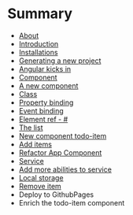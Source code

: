 # Summary

* [About](README.md)
* [Introduction](introduction.md)
* [Installations](installations.md)
* [Generating a new project](generating_a_new_project.md)
* [Angular kicks in](angular_kicks_in.md)
* [Component](component.md)
* [A new component](a_new_component.md)
* [Class](class.md)
* [Property binding](property_binding.md)
* [Event binding](event_binding.md)
* [Element ref - #](element_ref_-.md)
* [The list](the_list.md)
* [New component todo-item](new_component_todo-item.md)
* [Add items](add_items.md)
* [Refactor App Component](refactor_app_component.md)
* [Service](service.md)
* [Add more abilities to service](add_more_abilities_to_service.md)
* [Local storage](local_storage.md)
* [Remove item](remove_item.md)
* Deploy to GithubPages
* Enrich the todo-item component

